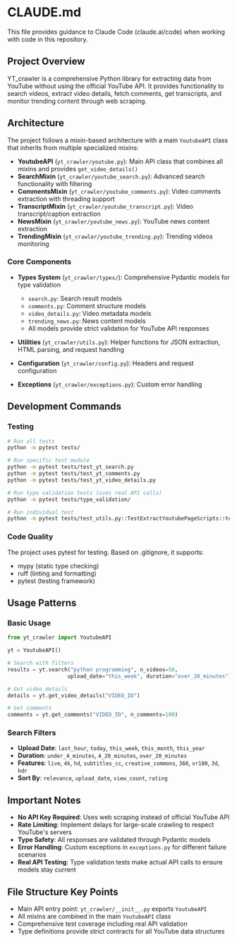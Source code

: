 # CLAUDE.md

This file provides guidance to Claude Code (claude.ai/code) when working with code in this repository.

## Project Overview

YT_crawler is a comprehensive Python library for extracting data from YouTube without using the official YouTube API. It provides functionality to search videos, extract video details, fetch comments, get transcripts, and monitor trending content through web scraping.

## Architecture

The project follows a mixin-based architecture with a main `YoutubeAPI` class that inherits from multiple specialized mixins:

- **YoutubeAPI** (`yt_crawler/youtube.py`): Main API class that combines all mixins and provides `get_video_details()`
- **SearchMixin** (`yt_crawler/youtube_search.py`): Advanced search functionality with filtering
- **CommentsMixin** (`yt_crawler/youtube_comments.py`): Video comments extraction with threading support
- **TranscriptMixin** (`yt_crawler/youtube_transcript.py`): Video transcript/caption extraction
- **NewsMixin** (`yt_crawler/youtube_news.py`): YouTube news content extraction
- **TrendingMixin** (`yt_crawler/youtube_trending.py`): Trending videos monitoring

### Core Components

- **Types System** (`yt_crawler/types/`): Comprehensive Pydantic models for type validation
  - `search.py`: Search result models
  - `comments.py`: Comment structure models
  - `video_details.py`: Video metadata models
  - `trending_news.py`: News content models
  - All models provide strict validation for YouTube API responses

- **Utilities** (`yt_crawler/utils.py`): Helper functions for JSON extraction, HTML parsing, and request handling
- **Configuration** (`yt_crawler/config.py`): Headers and request configuration
- **Exceptions** (`yt_crawler/exceptions.py`): Custom error handling

## Development Commands

### Testing
```bash
# Run all tests
python -m pytest tests/

# Run specific test module
python -m pytest tests/test_yt_search.py
python -m pytest tests/test_yt_comments.py
python -m pytest tests/test_yt_video_details.py

# Run type validation tests (uses real API calls)
python -m pytest tests/type_validation/

# Run individual test
python -m pytest tests/test_utils.py::TestExtractYoutubePageScripts::test_extract_youtube_page_scripts_with_headers
```

### Code Quality
The project uses pytest for testing. Based on .gitignore, it supports:
- mypy (static type checking)
- ruff (linting and formatting)
- pytest (testing framework)

## Usage Patterns

### Basic Usage
```python
from yt_crawler import YoutubeAPI

yt = YoutubeAPI()

# Search with filters
results = yt.search("python programming", n_videos=50, 
                   upload_date="this_week", duration="over_20_minutes")

# Get video details  
details = yt.get_video_details("VIDEO_ID")

# Get comments
comments = yt.get_comments("VIDEO_ID", n_comments=100)
```

### Search Filters
- **Upload Date**: `last_hour`, `today`, `this_week`, `this_month`, `this_year`
- **Duration**: `under_4_minutes`, `4_20_minutes`, `over_20_minutes`  
- **Features**: `live`, `4k`, `hd`, `subtitles_cc`, `creative_commons`, `360`, `vr180`, `3d`, `hdr`
- **Sort By**: `relevance`, `upload_date`, `view_count`, `rating`

## Important Notes

- **No API Key Required**: Uses web scraping instead of official YouTube API
- **Rate Limiting**: Implement delays for large-scale crawling to respect YouTube's servers
- **Type Safety**: All responses are validated through Pydantic models
- **Error Handling**: Custom exceptions in `exceptions.py` for different failure scenarios
- **Real API Testing**: Type validation tests make actual API calls to ensure models stay current

## File Structure Key Points

- Main API entry point: `yt_crawler/__init__.py` exports `YoutubeAPI`
- All mixins are combined in the main `YoutubeAPI` class
- Comprehensive test coverage including real API validation
- Type definitions provide strict contracts for all YouTube data structures